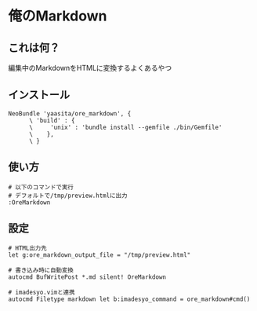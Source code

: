 俺のMarkdown
===============

## これは何？

編集中のMarkdownをHTMLに変換するよくあるやつ

## インストール

    NeoBundle 'yaasita/ore_markdown', {
          \ 'build' : {
          \     'unix' : 'bundle install --gemfile ./bin/Gemfile'
          \    },
          \ }

## 使い方
    
    # 以下のコマンドで実行
    # デフォルトで/tmp/preview.htmlに出力
    :OreMarkdown

## 設定

    # HTML出力先
    let g:ore_markdown_output_file = "/tmp/preview.html"

    # 書き込み時に自動変換
    autocmd BufWritePost *.md silent! OreMarkdown

    # imadesyo.vimと連携
    autocmd Filetype markdown let b:imadesyo_command = ore_markdown#cmd()
